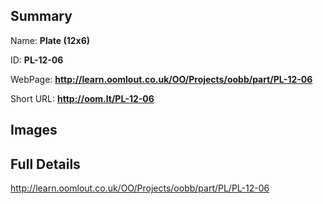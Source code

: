

## Summary
 
Name: __Plate (12x6)__

ID: __PL-12-06__

WebPage: __http://learn.oomlout.co.uk/OO/Projects/oobb/part/PL-12-06__

Short URL: __http://oom.lt/PL-12-06__


## Images




## Full Details

 http://learn.oomlout.co.uk/OO/Projects/oobb/part/PL/PL-12-06

